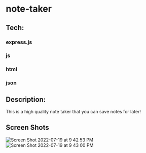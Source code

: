 # note-taker

## Tech:
### express.js
### js
### html
### json


## Description:
This is a high quality note taker that you can save notes for later!

## Screen Shots
![Screen Shot 2022-07-19 at 9 42 53 PM](https://user-images.githubusercontent.com/103855578/179884619-4ea4a31f-a568-4c8e-b160-a1a929184fb2.png)
![Screen Shot 2022-07-19 at 9 43 00 PM](https://user-images.githubusercontent.com/103855578/179884640-04fab1fc-d4f4-4e5d-8b39-4480f31c4309.png)
